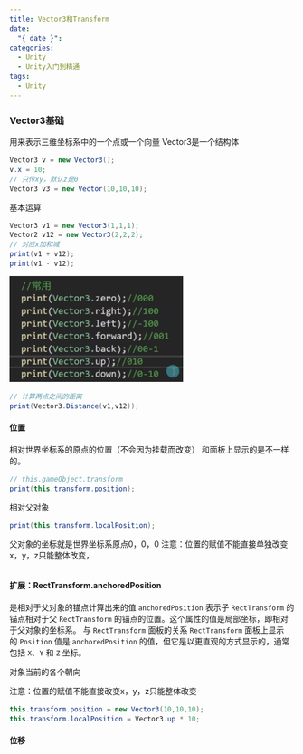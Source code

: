 ```yaml
---
title: Vector3和Transform
date:
  "{ date }": 
categories:
  - Unity
  - Unity入门到精通
tags:
  - Unity
---
```

### Vector3基础
用来表示三维坐标系中的一个点或一个向量
Vector3是一个结构体
```C#
Vector3 v = new Vector3();
v.x = 10;
// 只传xy，默认z是0
Vector3 v3 = new Vector(10,10,10);
```
基本运算
```C#
Vector3 v1 = new Vector3(1,1,1);
Vector2 v12 = new Vector3(2,2,2);
// 对应x加和减
print(v1 + v12);
print(v1 - v12);
```
![](../../../../img/beishang20250113201720528.png)
```C#
// 计算两点之间的距离
print(Vector3.Distance(v1,v12));
```
#### 位置
相对世界坐标系的原点的位置（不会因为挂载而改变）
和面板上显示的是不一样的。
```C#
// this.gameObject.transform
print(this.transform.position);
```
相对父对象
```C#
print(this.transform.localPosition);
```

父对象的坐标就是世界坐标系原点0，0，0
注意：位置的赋值不能直接单独改变x，y，z只能整体改变，
```

```
#### 扩展：RectTransform.anchoredPosition
是相对于父对象的锚点计算出来的值
	`anchoredPosition` 表示子 `RectTransform` 的锚点相对于父 `RectTransform` 的锚点的位置。这个属性的值是局部坐标，即相对于父对象的坐标系。
与 `RectTransform` 面板的关系
     `RectTransform` 面板上显示的 `Position` 值是 `anchoredPosition` 的值，但它是以更直观的方式显示的，通常包括 `X`、`Y` 和 `Z` 坐标。

对象当前的各个朝向

注意：位置的赋值不能直接改变x，y，z只能整体改变
```C#
this.transform.position = new Vector3(10,10,10);
this.transform.localPosition = Vector3.up * 10;
```
#### 位移

